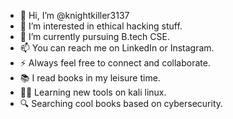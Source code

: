 - 👋 Hi, I’m @knightkiller3137
- 👀 I’m interested in ethical hacking stuff.
- 🌱 I’m currently pursuing B.tech CSE.
- 📫 You can reach me on LinkedIn or Instagram.
- ⚡ Always feel free to connect and collaborate.
- 📚 I read books in my leisure time.
- 👨‍💻 Learning new tools on kali linux.
- 🔍 Searching cool books based on cybersecurity.

<!---
knightkiller3137/knightkiller3137 is a ✨ special ✨ repository because its `README.md` (this file) appears on your GitHub profile.
You can click the Preview link to take a look at your changes.
--->

